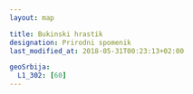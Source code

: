 ```yaml
---
layout: map

title: Bukinski hrastik
designation: Prirodni spomenik
last_modified_at: 2018-05-31T00:23:13+02:00

geoSrbija:
  L1_302: [60]
---
```

